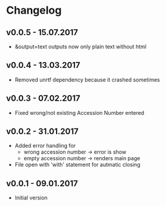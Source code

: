 # Changelog

## v0.0.5 - 15.07.2017
 * &output=text outputs now only plain text without html

## v0.0.4 - 13.03.2017
 * Removed unrtf dependency because it crashed sometimes

## v0.0.3 - 07.02.2017
 * Fixed wrong/not existing Accession Number entered

## v0.0.2 - 31.01.2017
 * Added error handling for
   - wrong accession number -> error is show
   - empty accession number -> renders main page
 * File open with 'with' statement for autmatic closing

## v0.0.1 - 09.01.2017
 * Initial version
